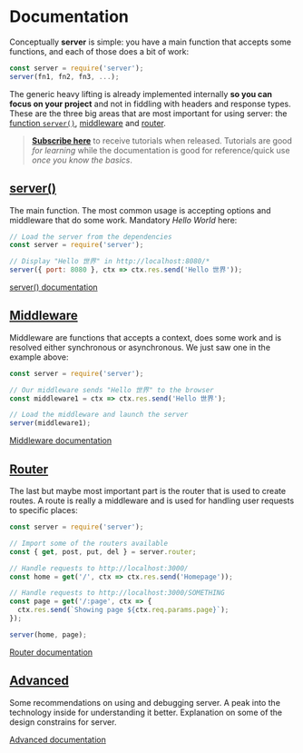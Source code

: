 # Documentation

Conceptually **server** is simple: you have a main function that accepts some functions, and each of those does a bit of work:

```js
const server = require('server');
server(fn1, fn2, fn3, ...);
```

The generic heavy lifting is already implemented internally **so you can focus on your project** and not in fiddling with headers and response types. These are the three big areas that are most important for using server: the [function `server()`](server), [middleware](middleware) and [router](router).

> [**Subscribe here**](http://eepurl.com/cGRggH) to receive tutorials when released. Tutorials are good *for learning* while the documentation is good for reference/quick use *once you know the basics*.



## [server()](server)

The main function. The most common usage is accepting options and middleware that do some work. Mandatory *Hello World* here:

```js
// Load the server from the dependencies
const server = require('server');

// Display "Hello 世界" in http://localhost:8080/*
server({ port: 8080 }, ctx => ctx.res.send('Hello 世界'));
```

<a class="button" href="server">server() documentation</a>



## [Middleware](middleware)

Middleware are functions that accepts a context, does some work and is resolved either synchronous or asynchronous. We just saw one in the example above:

```js
const server = require('server');

// Our middleware sends "Hello 世界" to the browser
const middleware1 = ctx => ctx.res.send('Hello 世界');

// Load the middleware and launch the server
server(middleware1);
```

<a class="button" href="middleware">Middleware documentation</a>


## [Router](router)

The last but maybe most important part is the router that is used to create routes. A route is really a middleware and is used for handling user requests to specific places:

```js
const server = require('server');

// Import some of the routers available
const { get, post, put, del } = server.router;

// Handle requests to http://localhost:3000/
const home = get('/', ctx => ctx.res.send('Homepage'));

// Handle requests to http://localhost:3000/SOMETHING
const page = get('/:page', ctx => {
  ctx.res.send(`Showing page ${ctx.req.params.page}`);
});

server(home, page);
```

<a class="button" href="router">Router documentation</a>



## [Advanced](advanced)

Some recommendations on using and debugging server. A peak into the technology inside for understanding it better. Explanation on some of the design constrains for server.

<a class="button" href="advanced">Advanced documentation</a>
